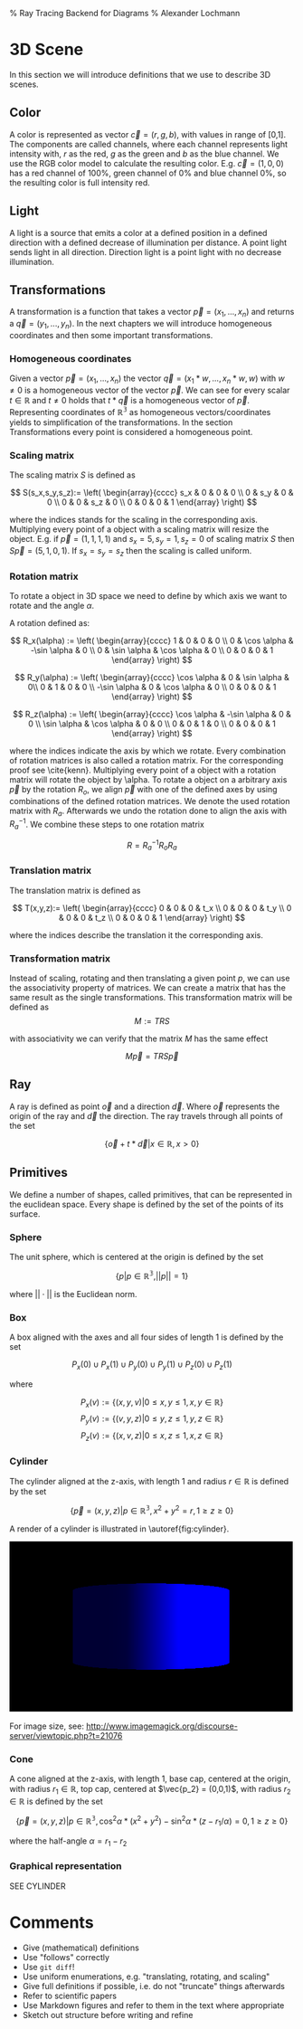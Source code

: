 % Ray Tracing Backend for Diagrams
% Alexander Lochmann


# 3D Scene

In this section we will introduce definitions that we use to describe 3D scenes.

## Color

A color is represented as vector $\vec{c} = (r,g,b)$, with values in
range of [0,1]. The components are called channels, where each channel
represents light intensity with, $r$ as the red, $g$ as the green and
$b$ as the blue channel. We use the RGB color model to calculate the resulting
color. E.g. $\vec{c} =(1, 0, 0)$ has a red channel of 100%, green channel of
0% and blue channel 0%, so the resulting color is full intensity red.

## Light

A light is a source that emits a color at a defined position in a defined
direction with a defined decrease of illumination per distance.
A point light sends light in all direction.
Direction light is a point light with no decrease illumination.

## Transformations

A transformation is a function that takes a vector $\vec{p} = (x_1,...,x_n)$
and returns a $\vec{q} = (y_1,...,y_n)$. In the next chapters we will
introduce homogeneous coordinates and then some important transformations.

### Homogeneous coordinates

Given a vector $\vec{p}=(x_1,...,x_n)$ the vector
$\vec{q}=(x_1 * w, ..., x_n * w, w)$ with $w \ne 0$ is a homogeneous vector
of the vector $\vec{p}$. We can see for every scalar $t \in \mathbb{R}$ and
$t \ne 0$ holds that $t*\vec{q}$ is a homogeneous vector of $\vec{p}$.
Representing coordinates of $\mathbb{R^3}$ as homogeneous vectors/coordinates
yields to simplification of the transformations. In the section Transformations
every point is considered a homogeneous point.

### Scaling matrix

The scaling matrix $S$ is defined as

$$
  S(s_x,s_y,s_z):= \left(
          \begin{array}{cccc}
              s_x & 0   & 0   & 0 \\
              0   & s_y & 0   & 0 \\
              0   & 0   & s_z & 0 \\
              0   & 0   &  0  & 1
           \end{array}
       \right)
$$

where the indices stands for the scaling in the corresponding axis.
Multiplying every point of a object with a scaling matrix will resize
the object.
E.g. if $\vec{p} = (1, 1, 1, 1)$ and $s_x = 5, s_y = 1, s_z = 0$ of scaling
matrix $S$ then $S\vec{p} = (5, 1, 0, 1)$. If $s_x = s_y = s_z$ then the scaling
is called uniform.

### Rotation matrix

To rotate a object in 3D space we need to define by which axis we want to
rotate and the angle $\alpha$.

A rotation defined as:

$$
  R_x(\alpha) := \left(
          \begin{array}{cccc}
              1   & 0          & 0           & 0 \\
              0   & \cos \alpha & -\sin \alpha & 0 \\
              0   & \sin \alpha & \cos \alpha  & 0 \\
              0   & 0          & 0           & 1
           \end{array}
       \right)
$$

$$
  R_y(\alpha) := \left(
          \begin{array}{cccc}
              \cos \alpha  & 0 & \sin \alpha & 0\\
              0           & 1 & 0          & 0 \\
              -\sin \alpha & 0 & \cos \alpha & 0 \\
              0           & 0 & 0          & 1
           \end{array}
       \right)
$$

$$
  R_z(\alpha) := \left(
                  \begin{array}{cccc}
                      \cos \alpha & -\sin \alpha & 0 & 0 \\
                      \sin \alpha & \cos \alpha  & 0 & 0 \\
                      0          & 0           & 1 & 0 \\
                      0          & 0           & 0 & 1
                   \end{array}
                  \right)
$$

where the indices indicate the axis by which we rotate. Every combination of
rotation matrices is also called a rotation matrix.
For the corresponding proof see \cite{kenn}.
Multiplying every point of a object with a rotation matrix will rotate
the object by \alpha.
To rotate a object on a arbitrary axis $\vec{p}$ by the rotation $R_o$,
we align $\vec{p}$ with one of the defined axes by using combinations
of the defined rotation matrices. We denote the used rotation matrix with $R_a$.
Afterwards we undo the rotation done to align the axis with $R_a^{-1}$.
We combine these steps to one rotation matrix

$$
  R = R_a^{-1}R_oR_a
$$

### Translation matrix

The translation matrix is defined as

$$
  T(x,y,z):= \left(
                \begin{array}{cccc}
                  0 & 0 & 0 & t_x \\
                  0 & 0 & 0 & t_y \\
                  0 & 0 & 0 & t_z \\
                  0 & 0 & 0 & 1
                \end{array}
              \right)
$$

where the indices describe the translation it the corresponding axis.

### Transformation matrix

Instead of scaling, rotating and then translating a given point $p$, we can use
the associativity property of matrices. We can create a matrix that has the
same result as the single transformations. This transformation matrix will
be defined as
$$
  M := TRS
$$

with associativity we can verify that the matrix $M$ has the same effect

$$
  M\vec{p} = TRS\vec{p}
$$

## Ray

A ray is defined as point $\vec{o}$ and a direction $\vec{d}$. Where
$\vec{o}$ represents the origin of the ray and $\vec{d}$ the direction.
The ray travels through all points of the set

$$
 \{ \vec{o} + t * \vec{d} | x \in \mathbb{R}, x > 0 \}
$$


## Primitives

We define a number of shapes, called primitives, that can be represented in
the euclidean space. Every shape is defined by the set of the points of its
surface.

### Sphere

The unit sphere, which is centered at the origin is defined by the set

$$
  \{p | p \in \mathbb{R^3}, ||p|| = 1 \}
$$

where $||\cdot||$ is the Euclidean norm.

### Box
A box aligned with the axes and all four sides of length 1 is defined by the set

$$
  P_x(0) \cup P_x(1) \cup P_y(0) \cup P_y(1) \cup P_z(0) \cup P_z(1)
$$

where

$$
  P_x(v) := \{(x,y,v) | 0 \le x,y \le 1, x,y \in \mathbb{R}\}
$$
$$
  P_y(v) := \{(v,y,z) | 0 \le y,z \le 1, y,z \in \mathbb{R}\}
$$
$$
  P_z(v) := \{(x,v,z) | 0 \le x,z \le 1, x,z \in \mathbb{R}\}  
$$

### Cylinder

The cylinder aligned at the z-axis, with length 1 and radius $r \in \mathbb{R}$
is defined by the set

$$
  \{\vec{p}=(x,y,z)| p \in \mathbb{R^3}, x^2 + y^2 = r,1 \ge z \ge 0 \}
$$

A render of a cylinder is illustrated in
\autoref{fig:cylinder}.

![Cylinder.\label{fig:cylinder}](primCylinder.png)

For image size, see: <http://www.imagemagick.org/discourse-server/viewtopic.php?t=21076>


### Cone

A cone aligned at the z-axis, with length 1, base cap, centered at the origin,
with radius $r_1 \in \mathbb{R}$, top cap, centered at $\vec{p_2} = (0,0,1)$,
with radius $r_2 \in \mathbb{R}$ is defined by the set

$$
  \{\vec{p}=(x,y,z)| p \in \mathbb{R^3},
  \cos^2 \alpha * (x^2 + y^2) - \sin^2 \alpha * (z - r_1 / \alpha) = 0,
  1 \ge z \ge 0\}
$$

where the half-angle $\alpha = r_1 - r_2$

### Graphical representation


SEE CYLINDER


# Comments

* Give (mathematical) definitions
* Use "follows" correctly
* Use `git diff`!
* Use uniform enumerations, e.g. "translating, rotating, and scaling"
* Give full definitions if possible, i.e. do not "truncate" things afterwards
* Refer to scientific papers
* Use Markdown figures and refer to them in the text where appropriate
* Sketch out structure before writing and refine
